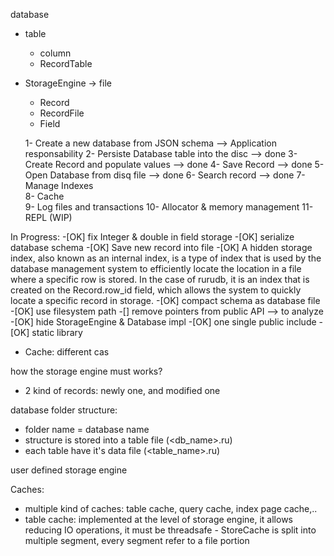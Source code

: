database
 - table
    - column
    - RecordTable
 - StorageEngine  -> file
   - Record
   - RecordFile
   - Field

    1- Create a new database from JSON schema  --> Application responsability
    2- Persiste Database table into the disc    --> done 
    3- Create Record and populate values       --> done 
    4- Save Record                             --> done
    5- Open Database from disq file            --> done
    6- Search record                           --> done
    7- Manage Indexes                  
    8- Cache                              
    9- Log files and transactions
   10- Allocator & memory management
   11- REPL (WIP)



In Progress:
  -[OK] fix Integer & double in field storage 
  -[OK] serialize database schema
  -[OK] Save new record into file 
  -[OK] A hidden storage index, also known as an internal index, is a type of index that is used by the database management system to efficiently locate the location in a file where a specific row is stored. In the case of rurudb, it is an index that is created on the Record.row_id field, which allows the system to quickly locate a specific record in storage.
  -[OK] compact schema as database file
  -[OK] use filesystem path 
  -[] remove pointers from public API --> to analyze 
  -[OK] hide StorageEngine & Database impl
  -[OK] one single public include
  -[OK] static library
  - Cache: different cas

  how the storage engine must works?
  - 2 kind of records: newly one, and modified one
  
  database folder structure:
   - folder name = database name
   - structure is stored into a table file (<db_name>.ru)
   - each table have it's data file (<table_name>.ru)


 user defined storage engine

 Caches:
   - multiple kind of caches: table cache, query cache, index page cache,..
   - table cache: implemented at the level of storage engine, it allows reducing IO operations, it must be threadsafe
                  - StoreCache is split into multiple segment, every segment refer to a file portion

